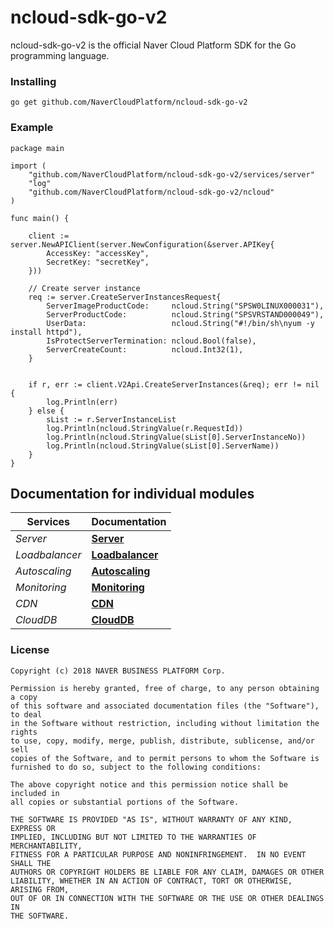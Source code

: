# ncloud-sdk-go-v2

ncloud-sdk-go-v2 is the official Naver Cloud Platform SDK for the Go programming language.

### Installing

```
go get github.com/NaverCloudPlatform/ncloud-sdk-go-v2
```

### Example

```
package main

import (
	"github.com/NaverCloudPlatform/ncloud-sdk-go-v2/services/server"
	"log"
	"github.com/NaverCloudPlatform/ncloud-sdk-go-v2/ncloud"
)

func main() {

	client := server.NewAPIClient(server.NewConfiguration(&server.APIKey{
		AccessKey: "accessKey",
		SecretKey: "secretKey",
	}))

	// Create server instance
	req := server.CreateServerInstancesRequest{
		ServerImageProductCode:     ncloud.String("SPSW0LINUX000031"),
		ServerProductCode:          ncloud.String("SPSVRSTAND000049"),
		UserData:                   ncloud.String("#!/bin/sh\nyum -y install httpd"),
		IsProtectServerTermination: ncloud.Bool(false),
		ServerCreateCount:          ncloud.Int32(1),
	}


	if r, err := client.V2Api.CreateServerInstances(&req); err != nil {
		log.Println(err)
	} else {
		sList := r.ServerInstanceList
		log.Println(ncloud.StringValue(r.RequestId))
		log.Println(ncloud.StringValue(sList[0].ServerInstanceNo))
		log.Println(ncloud.StringValue(sList[0].ServerName))
	}
}
```

## Documentation for individual modules

| Services       | Documentation                                                                                                           |
| -------------- | ------------------------------------------ |
| _Server_       | [**Server**](server/README.md)             |
| _Loadbalancer_ | [**Loadbalancer**](loadbalancer/README.md) |
| _Autoscaling_  | [**Autoscaling**](autoscaling/README.md)   |
| _Monitoring_   | [**Monitoring**](monitoring/README.md)     |
| _CDN_          | [**CDN**](cdn/README.md)                   |
| _CloudDB_      | [**CloudDB**](clouddb/README.md)           |


### License

```
Copyright (c) 2018 NAVER BUSINESS PLATFORM Corp.

Permission is hereby granted, free of charge, to any person obtaining a copy
of this software and associated documentation files (the "Software"), to deal
in the Software without restriction, including without limitation the rights
to use, copy, modify, merge, publish, distribute, sublicense, and/or sell
copies of the Software, and to permit persons to whom the Software is
furnished to do so, subject to the following conditions:

The above copyright notice and this permission notice shall be included in
all copies or substantial portions of the Software.

THE SOFTWARE IS PROVIDED "AS IS", WITHOUT WARRANTY OF ANY KIND, EXPRESS OR
IMPLIED, INCLUDING BUT NOT LIMITED TO THE WARRANTIES OF MERCHANTABILITY,
FITNESS FOR A PARTICULAR PURPOSE AND NONINFRINGEMENT.  IN NO EVENT SHALL THE
AUTHORS OR COPYRIGHT HOLDERS BE LIABLE FOR ANY CLAIM, DAMAGES OR OTHER
LIABILITY, WHETHER IN AN ACTION OF CONTRACT, TORT OR OTHERWISE, ARISING FROM,
OUT OF OR IN CONNECTION WITH THE SOFTWARE OR THE USE OR OTHER DEALINGS IN
THE SOFTWARE.
```
